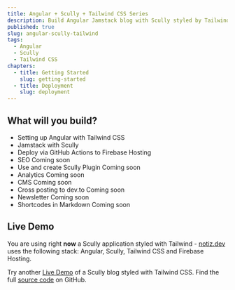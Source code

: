 ```yaml
---
title: Angular + Scully + Tailwind CSS Series
description: Build Angular Jamstack blog with Scully styled by Tailwind CSS
published: true
slug: angular-scully-tailwind
tags:
  - Angular
  - Scully
  - Tailwind CSS
chapters:
  - title: Getting Started
    slug: getting-started
  - title: Deployment
    slug: deployment
---
```


## What will you build?

- Setting up Angular with Tailwind CSS
- Jamstack with Scully
- Deploy via GitHub Actions to Firebase Hosting
- SEO <span class="badge-coming-soon">Coming soon</span>
- Use and create Scully Plugin <span class="badge-coming-soon">Coming soon</span>
- Analytics <span class="badge-coming-soon">Coming soon</span>
- CMS <span class="badge-coming-soon">Coming soon</span>
- Cross posting to dev.to <span class="badge-coming-soon">Coming soon</span>
- Newsletter <span class="badge-coming-soon">Coming soon</span>
- Shortcodes in Markdown <span class="badge-coming-soon">Coming soon</span>

## Live Demo

You are using right **now** a Scully application styled with Tailwind - [notiz.dev](/) uses the following stack: Angular, Scully, Tailwind CSS and Firebase Hosting. 

Try another [Live Demo](https://angular-scully-tailwindcss.web.app) of a Scully blog styled with Tailwind CSS. Find the full [source code](https://github.com/notiz-dev/angular-scully-tailwindcss) on GitHub. 
